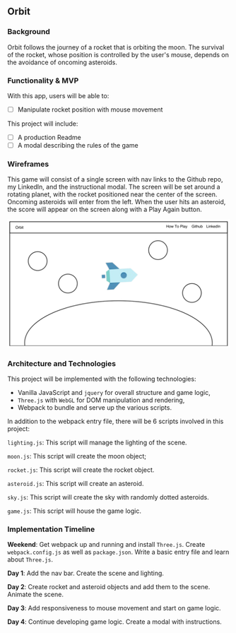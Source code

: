 ## Orbit

### Background

Orbit follows the journey of a rocket that is orbiting the moon. The survival of the rocket, whose position is controlled by the user's mouse, depends on the avoidance of oncoming asteroids.

### Functionality & MVP  

With this app, users will be able to:

- [ ] Manipulate rocket position with mouse movement

This project will include:

- [ ] A production Readme
- [ ] A modal describing the rules of the game

### Wireframes

This game will consist of a single screen with nav links to the Github repo, my LinkedIn, and the instructional modal. The screen will be set around a rotating planet, with the rocket positioned near the center of the screen. Oncoming asteroids will enter from the left. When the user hits an asteroid, the score will appear on the screen along with a Play Again button.

![wireframes](images/wireframe.png)

### Architecture and Technologies

This project will be implemented with the following technologies:

- Vanilla JavaScript and `jquery` for overall structure and game logic,
- `Three.js` with `WebGL` for DOM manipulation and rendering,
- Webpack to bundle and serve up the various scripts.

In addition to the webpack entry file, there will be 6 scripts involved in this project:

`lighting.js`: This script will manage the lighting of the scene.

`moon.js`: This script will create the moon object;

`rocket.js`: This script will create the rocket object.

`asteroid.js`: This script will create an asteroid.

`sky.js`: This script will create the sky with randomly dotted asteroids.

`game.js`: This script will house the game logic.

### Implementation Timeline

**Weekend**: Get webpack up and running and install `Three.js`.  Create `webpack.config.js` as well as `package.json`. Write a basic entry file and learn about `Three.js`.

**Day 1**: Add the nav bar. Create the scene and lighting.

**Day 2**: Create rocket and asteroid objects and add them to the scene. Animate the scene.

**Day 3**: Add responsiveness to mouse movement and start on game logic.  

**Day 4**: Continue developing game logic. Create a modal with instructions.
